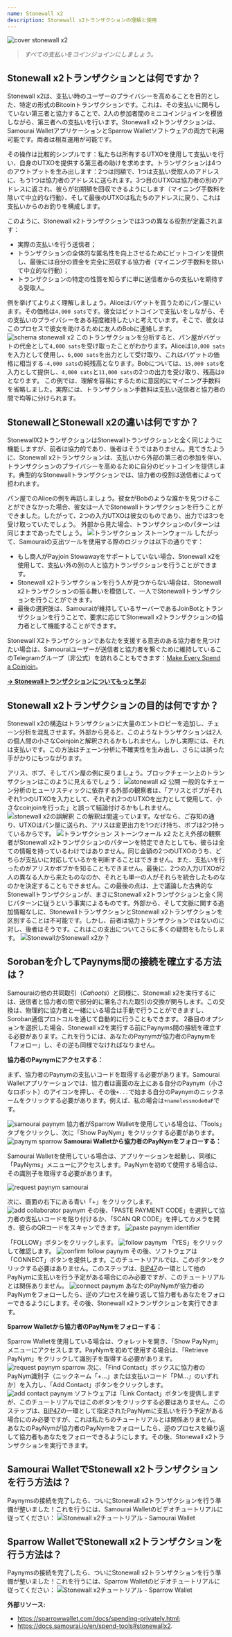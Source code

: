```yaml
---
name: Stonewall x2
description: Stonewall x2トランザクションの理解と使用
---
```

![cover stonewall x2](assets/cover.webp)

> *すべての支払いをコインジョインにしましょう。*

## Stonewall x2トランザクションとは何ですか？

Stonewall x2は、支払い時のユーザーのプライバシーを高めることを目的とした、特定の形式のBitcoinトランザクションです。これは、その支払いに関与していない第三者と協力することで、2人の参加者間のミニコインジョインを模倣しながら、第三者への支払いを行います。Stonewall x2トランザクションは、Samourai WalletアプリケーションとSparrow Walletソフトウェアの両方で利用可能です。両者は相互運用が可能です。

その操作は比較的シンプルです：私たちは所有するUTXOを使用して支払いを行い、自身のUTXOを提供する第三者の助けを求めます。トランザクションは4つのアウトプットを生み出します：2つは同額で、1つは支払い受取人のアドレスに、もう1つは協力者のアドレスに送られます。3つ目のUTXOは協力者の別のアドレスに返され、彼らが初期額を回収できるようにします（マイニング手数料を除いて中立的な行動）、そして最後のUTXOは私たちのアドレスに戻り、これは支払いからのお釣りを構成します。

このように、Stonewall x2トランザクションでは3つの異なる役割が定義されます：
- 実際の支払いを行う送信者；
- トランザクションの全体的な匿名性を向上させるためにビットコインを提供し、最後には自分の資金を完全に回収する協力者（マイニング手数料を除いて中立的な行動）；
- トランザクションの特定の性質を知らずに単に送信者からの支払いを期待する受取人。

例を挙げてよりよく理解しましょう。Aliceはバゲットを買うためにパン屋にいます。その価格は`4,000 sats`です。彼女はビットコインで支払いをしながら、その支払いのプライバシーをある程度維持したいと考えています。そこで、彼女はこのプロセスで彼女を助けるために友人のBobに連絡します。
![schema stonewall x2](assets/en/1.webp)
このトランザクションを分析すると、パン屋がバゲットの代金として`4,000 sats`を受け取ったことがわかります。Aliceは`10,000 sats`を入力として使用し、`6,000 sats`を出力として受け取り、これはバゲットの価格に相当する`-4,000 sats`の純残高となります。Bobについては、`15,000 sats`を入力として提供し、`4,000 sats`と`11,000 sats`の2つの出力を受け取り、残高は`0`となります。
この例では、理解を容易にするために意図的にマイニング手数料を省略しました。実際には、トランザクション手数料は支払い送信者と協力者の間で均等に分けられます。

## StonewallとStonewall x2の違いは何ですか？

StonewallX2トランザクションはStonewallトランザクションと全く同じように機能しますが、前者は協力的であり、後者はそうではありません。見てきたように、Stonewall x2トランザクションは、支払いから外部の第三者の参加を伴い、トランザクションのプライバシーを高めるために自分のビットコインを提供します。典型的なStonewallトランザクションでは、協力者の役割は送信者によって担われます。

パン屋でのAliceの例を再訪しましょう。彼女がBobのような誰かを見つけることができなかった場合、彼女は一人でStonewallトランザクションを行うことができました。したがって、2つの入力UTXOは彼女のものであり、出力では3つを受け取っていたでしょう。
外部から見た場合、トランザクションのパターンは同じままであったでしょう。
![トランザクション ストーンウォール](assets/en/2.webp)
したがって、Samouraiの支出ツールを使用する際のロジックは以下の通りです：
- もし商人がPayjoin Stowawayをサポートしていない場合、Stonewall x2を使用して、支払い外の別の人と協力トランザクションを行うことができます。
- Stonewall x2トランザクションを行う人が見つからない場合は、Stonewall x2トランザクションの振る舞いを模倣して、一人でStonewallトランザクションを行うことができます。
- 最後の選択肢は、Samouraiが維持しているサーバーであるJoinBotとトランザクションを行うことで、要求に応じてStonewall x2トランザクションの協力者として機能することができます。

Stonewall X2トランザクションであなたを支援する意志のある協力者を見つけたい場合は、Samouraiユーザーが送信者と協力者を繋ぐために維持しているこのTelegramグループ（非公式）を訪れることもできます：[Make Every Spend a Coinjoin](https://t.me/EverySpendACoinjoin)。

[**-> Stonewallトランザクションについてもっと学ぶ**](https://planb.network/tutorials/privacy/stonewall)

## Stonewall x2トランザクションの目的は何ですか？

Stonewall x2の構造はトランザクションに大量のエントロピーを追加し、チェーン分析を混乱させます。外部から見ると、このようなトランザクションは2人の個人間の小さなCoinjoinと解釈されるかもしれません。しかし実際には、それは支払いです。この方法はチェーン分析に不確実性を生み出し、さらには誤った手がかりにもつながります。

アリス、ボブ、そしてパン屋の例に戻りましょう。ブロックチェーン上のトランザクションはこのように見えるでしょう：
![stonewall x2 公開](assets/en/3.webp)
一般的なチェーン分析のヒューリスティックに依存する外部の観察者は、「アリスとボブがそれぞれ1つのUTXOを入力として、それぞれ2つのUTXOを出力として使用して、小さなcoinjoinを行った」と誤って結論付けるかもしれません。![stonewall x2の誤解釈](assets/en/4.webp)
この解釈は間違っています。なぜなら、ご存知の通り、UTXOはパン屋に送られ、アリスは変更出力を1つだけ持ち、ボブは2つ持っているからです。
![トランザクション ストーンウォール x2](assets/en/1.webp)
たとえ外部の観察者がStonewall x2トランザクションのパターンを特定できたとしても、彼らは全ての情報を持っているわけではありません。同じ金額の2つのUTXOのうち、どちらが支払いに対応しているかを判断することはできません。また、支払いを行ったのがアリスかボブかを知ることもできません。最後に、2つの入力UTXOが2人の異なる人から来たものなのか、それとも単一の人がそれらを統合したものなのかを決定することもできません。この最後の点は、上で議論した古典的なStonewallトランザクションが、まさにStonewall x2トランザクションと全く同じパターンに従うという事実によるものです。外部から、そして文脈に関する追加情報なしに、StonewallトランザクションとStonewall x2トランザクションを区別することは不可能です。しかし、前者は協力トランザクションではないのに対し、後者はそうです。これはこの支出についてさらに多くの疑問をもたらします。
![StonewallかStonewall x2か？](assets/en/5.webp)


## Sorobanを介してPaynyms間の接続を確立する方法は？
Samouraiの他の共同取引（*Cahoots*）と同様に、Stonewall x2を実行するには、送信者と協力者の間で部分的に署名された取引の交換が関与します。この交換は、物理的に協力者と一緒にいる場合は手動で行うことができますし、Soroban通信プロトコルを通じて自動的に行うこともできます。
2番目のオプションを選択した場合、Stonewall x2を実行する前にPaynyms間の接続を確立する必要があります。これを行うには、あなたのPaynymが協力者のPaynymを「フォロー」し、その逆も同様でなければなりません。

**協力者のPaynymにアクセスする：**

まず、協力者のPaynymの支払いコードを取得する必要があります。Samourai Walletアプリケーションでは、協力者は画面の左上にある自分のPaynym（小さなロボット）のアイコンを押し、その後`+...`で始まる自分のPaynymのニックネームをクリックする必要があります。例えば、私の場合は`+namelessmode0aF`です。

![samourai paynym](assets/en/6.webp)
協力者がSparrow Walletを使用している場合は、「Tools」タブをクリックし、次に「Show PayNym」をクリックする必要があります。![paynym sparrow](assets/en/7.webp)
**Samourai Walletから協力者のPayNymをフォローする：**

Samourai Walletを使用している場合は、アプリケーションを起動し、同様に「PayNyms」メニューにアクセスします。PayNymを初めて使用する場合は、その識別子を取得する必要があります。

![request paynym samourai](assets/en/8.webp)

次に、画面の右下にある青い「+」をクリックします。
![add collaborator paynym](assets/en/9.webp)
その後、「PASTE PAYMENT CODE」を選択して協力者の支払いコードを貼り付けるか、「SCAN QR CODE」を押してカメラを開き、彼らのQRコードをスキャンできます。
![paste paynym identifier](assets/en/10.webp)

「FOLLOW」ボタンをクリックします。
![follow paynym](assets/en/11.webp)
「YES」をクリックして確認します。
![confirm follow paynym](assets/en/12.webp)
その後、ソフトウェアは「CONNECT」ボタンを提供します。このチュートリアルでは、このボタンをクリックする必要はありません。このステップは、[BIP47](https://planb.network/tutorials/privacy/paynym-bip47)の一環として他のPayNymに支払いを行う予定がある場合にのみ必要ですが、このチュートリアルとは関係ありません。
![connect paynym](assets/en/13.webp)
あなたのPayNymが協力者のPayNymをフォローしたら、逆のプロセスを繰り返して協力者もあなたをフォローできるようにします。その後、Stonewall x2トランザクションを実行できます。

**Sparrow Walletから協力者のPayNymをフォローする：**

Sparrow Walletを使用している場合は、ウォレットを開き、「Show PayNym」メニューにアクセスします。PayNymを初めて使用する場合は、「Retrieve PayNym」をクリックして識別子を取得する必要があります。
![request paynym sparrow](assets/en/14.webp)
次に、「Find Contact」ボックスに協力者のPayNym識別子（ニックネーム「+...」または支払いコード「PM...」のいずれか）を入力し、「Add Contact」ボタンをクリックします。
![add contact paynym](assets/en/15.webp)
ソフトウェアは「Link Contact」ボタンを提供しますが、このチュートリアルではこのボタンをクリックする必要はありません。このステップは、[BIP47](https://planb.network/tutorials/privacy/paynym-bip47)の一環として指定されたPayNymに支払いを行う予定がある場合にのみ必要ですが、これは私たちのチュートリアルとは関係ありません。
あなたのPayNymが協力者のPayNymをフォローしたら、逆のプロセスを繰り返して協力者もあなたをフォローできるようにします。その後、Stonewall x2トランザクションを実行できます。

## Samourai WalletでStonewall x2トランザクションを行う方法は？

Paynymsの接続を完了したら、ついにStonewall x2トランザクションを行う準備が整いました！これを行うには、Samourai Walletのビデオチュートリアルに従ってください：
![Stonewall x2チュートリアル - Samourai Wallet](https://youtu.be/89oYE1Hw3Fk?si=QTqUZ6IypiR6PPMr)

## Sparrow WalletでStonewall x2トランザクションを行う方法は？

Paynymsの接続を完了したら、ついにStonewall x2トランザクションを行う準備が整いました！これを行うには、Sparrow Walletのビデオチュートリアルに従ってください：
![Stonewall x2チュートリアル - Sparrow Wallet](https://youtu.be/mO3Xpp34Hhk?si=bfYiTl0Gxjs9sNQq)

**外部リソース:**
- https://sparrowwallet.com/docs/spending-privately.html;
- https://docs.samourai.io/en/spend-tools#stonewallx2.